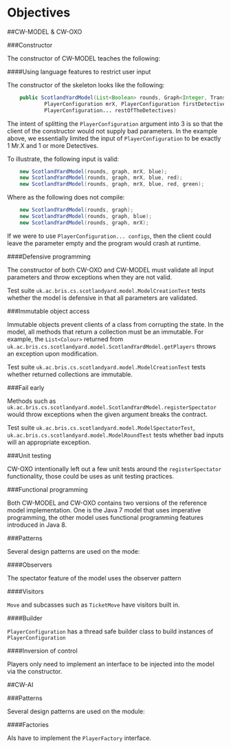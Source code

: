 Objectives
==========

##CW-MODEL & CW-OXO

###Constructor

The constructor of CW-MODEL teaches the following:

####Using language features to restrict user input

The constructor of the skeleton looks like the following:

```java
	public ScotlandYardModel(List<Boolean> rounds, Graph<Integer, Transport> graph,
			PlayerConfiguration mrX, PlayerConfiguration firstDetective,
			PlayerConfiguration... restOfTheDetectives)
```

The intent of splitting the `PlayerConfiguration` argument into 3 is so
that the client of the constructor would not supply bad parameters.
In the example above, we essentially limited the input of 
`PlayerConfiguration` to be exactly 1 Mr.X and 1 or more Detectives.

To illustrate, the following input is valid:
```java 
    new ScotlandYardModel(rounds, graph, mrX, blue);
    new ScotlandYardModel(rounds, graph, mrX, blue, red);
    new ScotlandYardModel(rounds, graph, mrX, blue, red, green);
```
Where as the following does not compile:
```java 
    new ScotlandYardModel(rounds, graph);
    new ScotlandYardModel(rounds, graph, blue);
    new ScotlandYardModel(rounds, graph, mrX);
```

If we were to use `PlayerConfiguration... configs`, then the client 
could leave the parameter empty and the program would crash at runtime.


####Defensive programming

The constructor of both CW-OXO and CW-MODEL must validate all input
parameters and throw exceptions
when they are not valid.

Test suite `uk.ac.bris.cs.scotlandyard.model.ModelCreationTest` tests 
whether the model is defensive in that all parameters are validated. 


###Immutable object access

Immutable objects prevent clients of a class from corrupting the state.
In the model, all methods that return a collection must be an immutable. 
For example, the `List<Colour>` returned from 
`uk.ac.bris.cs.scotlandyard.model.ScotlandYardModel.getPlayers`
throws an exception upon modification.

Test suite `uk.ac.bris.cs.scotlandyard.model.ModelCreationTest` tests 
whether returned collections are immutable.


###Fail early

Methods such as `uk.ac.bris.cs.scotlandyard.model.ScotlandYardModel.registerSpectator`
would throw exceptions when the given argument breaks the contract. 

Test suite `uk.ac.bris.cs.scotlandyard.model.ModelSpectatorTest`,
`uk.ac.bris.cs.scotlandyard.model.ModelRoundTest` tests whether bad 
inputs will an appropriate exception.


###Unit testing

CW-OXO intentionally left out a few unit tests around the
`registerSpectator` functionality, those could be uses as
unit testing practices.

###Functional programming

Both CW-MODEL and CW-OXO contains two versions of the reference
model implementation. One is the Java 7 model that uses imperative
programming, the other model uses functional programming
features introduced in Java 8.

###Patterns

Several design patterns are used on the mode:

####Observers

The spectator feature of the model uses the observer pattern

####Visitors

`Move` and subcasses such as `TicketMove` have visitors built in. 

####Builder

`PlayerConfiguration` has a thread safe builder class to build
instances of `PlayerConfiguration`

####Inversion of control

Players only need to implement an interface to be injected into the 
model via the constructor. 


##CW-AI
 
###Patterns

Several design patterns are used on the module:

####Factories

AIs have to implement the `PlayerFactory` interface.

 
